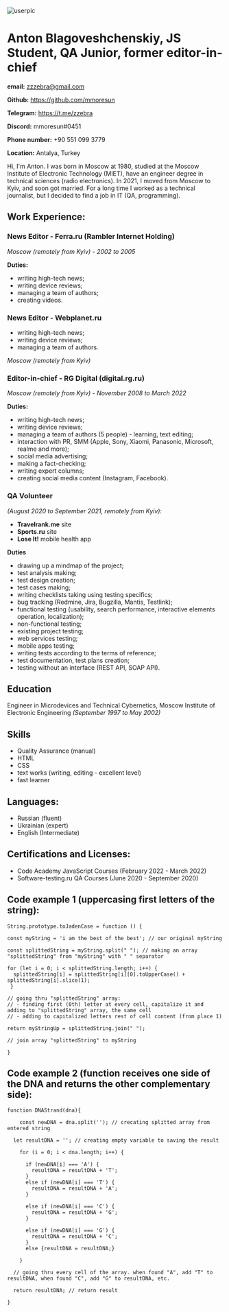 ![userpic](https://fastly.4sqi.net/img/user/260x260/ASDNPYERKO3QAIS0.jpg)
# **Anton Blagoveshchenskiy, JS Student, QA Junior, former editor-in-chief**

**email:** <zzzebra@gmail.com>

**Github:** <https://github.com/mmoresun>
 
**Telegram:** <https://t.me/zzebra>

**Discord:** mmoresun#0451

**Phone number:** +90 551 099 3779

**Location:** Antalya, Turkey

Hi, I'm Anton. I was born in Moscow at 1980, studied at the Moscow Institute of Electronic Technology (MIET), have an engineer degree in technical sciences (radio electronics). In 2021, I moved from Moscow to Kyiv, and soon got married. For a long time I worked as a technical journalist, but I decided to find a job in IT (QA, programming). 

## **Work Experience:**

### **News Editor - Ferra.ru (Rambler Internet Holding)**

_Moscow (remotely from Kyiv) - 2002 to 2005_

**Duties:**

- writing high-tech news; 
- writing device reviews; 
- managing a team of authors;
- creating videos.

### **News Editor - Webplanet.ru**

- writing high-tech news; 
- writing device reviews; 
- managing a team of authors.

_Moscow (remotely from Kyiv)_

### **Editor-in-chief - RG Digital (digital.rg.ru)**

_Moscow (remotely from Kyiv) - November 2008 to March 2022_

**Duties:**

- writing high-tech news; 
- writing device reviews; 
- managing a team of authors (5 people) - learning, text editing;
- interaction with PR, SMM (Apple, Sony, Xiaomi, Panasonic, Microsoft, realme and more);
- social media advertising; 
- making a fact-checking;
- writing expert columns;
- creating social media content (Instagram, Facebook).

### **QA Volunteer**

_(August 2020 to September 2021, remotely from Kyiv):_

- **Travelrank.me** site
- **Sports.ru** site
- **Lose It!** mobile health app 

**Duties**

- drawing up a mindmap of the project;
- test analysis making;
- test design creation;
- test cases making;
- writing checklists taking using testing specifics;
- bug tracking (Redmine, Jira, Bugzilla, Mantis, Testlink);
- functional testing (usability, search performance, interactive elements operation, localization);
- non-functional testing;
- existing project testing;
- web services testing;
- mobile apps testing; 
- writing tests according to the terms of reference;
- test documentation, test plans creation;
- testing without an interface (REST API, SOAP API).

## **Education**

Engineer in Microdevices and Technical Cybernetics, Moscow Institute of Electronic Engineering
_(September 1997 to May 2002)_

## **Skills**

- Quality Assurance (manual)
- HTML 
- CSS
- text works (writing, editing - excellent level)
- fast learner

## **Languages:** 
- Russian (fluent)
- Ukrainian (expert)
- English (Intermediate)

## **Certifications and Licenses**:

- Code Academy JavaScript Courses (February 2022 - March 2022)
- Software-testing.ru QA Courses (June 2020 - September 2020)

## **Code example 1 (uppercasing first letters of the string):** 
```
String.prototype.toJadenCase = function () {

const myString = 'i am the best of the best'; // our original myString

const splittedString = myString.split(" "); // making an array "splittedString" from "myString" with " " separator

for (let i = 0; i < splittedString.length; i++) {
  splittedString[i] = splittedString[i][0].toUpperCase() + splittedString[i].slice(1);
 }

// going thru "splittedString" array:
// - finding first (0th) letter at every cell, capitalize it and adding to "splittedString" array, the same cell 
// - adding to capitalized letters rest of cell content (from place 1)

return myStringUp = splittedString.join(" ");

// join array "splittedString" to myString

}
```


## Code example 2 (function receives one side of the DNA and returns the other complementary side):

```
function DNAStrand(dna){
  
    const newDNA = dna.split(''); // crecating splitted array from entered string

  let resultDNA = ''; // creating empty variable to saving the result

    for (i = 0; i < dna.length; i++) {

      if (newDNA[i] === 'A') {
        resultDNA = resultDNA + 'T';
      }
      else if (newDNA[i] === 'T') {
        resultDNA = resultDNA + 'A';
      }

      else if (newDNA[i] === 'C') {
        resultDNA = resultDNA + 'G';
      }

      else if (newDNA[i] === 'G') {
        resultDNA = resultDNA + 'C';
      }
      else {resultDNA = resultDNA;}

    }
    
  // going thru every cell of the array. when found "A", add "T" to resultDNA, when found "C", add "G" to resultDNA, etc.
  
  return resultDNA; // return result 
  
}
```
